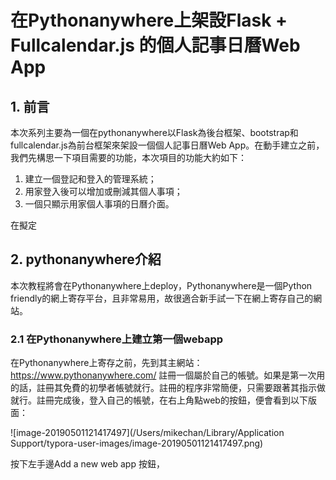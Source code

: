 # 在Pythonanywhere上架設Flask + Fullcalendar.js 的個人記事日曆Web App

## 1. 前言 

本次系列主要為一個在pythonanywhere以Flask為後台框架、bootstrap和fullcalendar.js為前台框架來架設一個個人記事日曆Web App。在動手建立之前，我們先構思一下項目需要的功能，本次項目的功能大約如下：

1. 建立一個登記和登入的管理系統；
2. 用家登入後可以增加或刪減其個人事項；
3. 一個只顯示用家個人事項的日曆介面。

在擬定



## 2. pythonanywhere介紹

本次教程將會在Pythonanywhere上deploy，Pythonanywhere是一個Python friendly的網上寄存平台，且非常易用，故很適合新手試一下在網上寄存自己的網站。

### 2.1 在Pythonanywhere上建立第一個webapp

在Pythonanywhere上寄存之前，先到其主網站：https://www.pythonanywhere.com/ 註冊一個屬於自己的帳號。如果是第一次用的話，註冊其免費的初學者帳號就行。註冊的程序非常簡便，只需要跟著其指示做就行。註冊完成後，登入自己的帳號，在右上角點web的按鈕，便會看到以下版面：

![image-20190501121417497](/Users/mikechan/Library/Application Support/typora-user-images/image-20190501121417497.png)

按下左手邊Add a new web app 按鈕， 

### 

